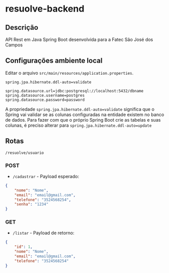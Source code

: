 # resuolve-backend

## Descrição
API Rest em Java Spring Boot desenvolvida para a Fatec São José dos Campos

## Configurações ambiente local
Editar o arquivo `src/main/resources/application.properties`.

````
spring.jpa.hibernate.ddl-auto=validate

spring.datasource.url=jdbc:postgresql://localhost:5432/dbname
spring.datasource.username=postgres
spring.datasource.password=password
````

A propriedade `spring.jpa.hibernate.ddl-auto=validate` significa que o Spring vai validar se as colunas configuradas na entidade existem no banco de dados. Para fazer com que o próprio Spring Boot crie as tabelas e suas colunas, é preciso alterar para `spring.jpa.hibernate.ddl-auto=update`

## Rotas
`/resuolve/usuario`


### POST
* `/cadastrar` - Payload esperado:

```json
{
    "nome": "Nome",
    "email": "email@gmail.com",
    "telefone": "3524568254",
    "senha": "1234"
}

```

### GET
* `/listar` - Payload de retorno:

```json
{
    "id": 1,
    "nome": "Nome",
    "email": "email@gmail.com",
    "telefone": "3524568254"
}
```

